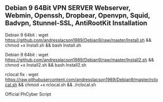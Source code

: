 Debian 9 64Bit VPN SERVER Webserver, Webmin, Openssh, Dropbear, Openvpn, Squid, Badvpn, Stunnel-SSL, AntiRootKit
Installation
------------------------------------------

Debian 9 64bit : wget https://github.com/andresslacson1989/Debian9/raw/master/Install.sh && chmod +x Install.sh && bash Install.sh

Debian 9 64bit : wget https://github.com/andresslacson1989/Debian9/raw/master/Install2.sh && chmod +x Install2.sh && bash Install2.sh

rclocal fix : wget https://raw.githubusercontent.com/andresslacson1989/Debian9/master/rclocal.sh && chmod +x rclocal.sh && ./rclocal.sh

Official PhCyber Script
